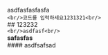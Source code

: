 asdfasfasfasfa<br/>```<br/>코드를 입력하세요1231321<br/>```<br/>## 123232<br/>```<br/>asdfasf<br/>```<br/>**safasfas**<br/>#### asdfsafsad<br/>